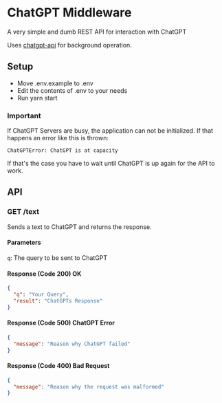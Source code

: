 # ChatGPT Middleware
A very simple and dumb REST API for interaction with ChatGPT

Uses [chatgpt-api](https://github.com/transitive-bullshit/chatgpt-api) for background operation.

## Setup
- Move .env.example to .env
- Edit the contents of .env to your needs
- Run yarn start

### Important
If ChatGPT Servers are busy, the application can not be initialized. If that happens an error like this is thrown:

```
ChatGPTError: ChatGPT is at capacity
```

If that's the case you have to wait until ChatGPT is up again for the API to work.

## API
### GET /text
Sends a text to ChatGPT and returns the response.
#### Parameters
`q`: The query to be sent to ChatGPT

#### Response (Code 200) OK
```json
{
  "q": "Your Query",
  "result": "ChatGPTs Response"
}
```

#### Response (Code 500) ChatGPT Error
```json
{
  "message": "Reason why ChatGPT failed"
}
```

#### Response (Code 400) Bad Request
```json
{
  "message": "Reason why the request was malformed"
}
```